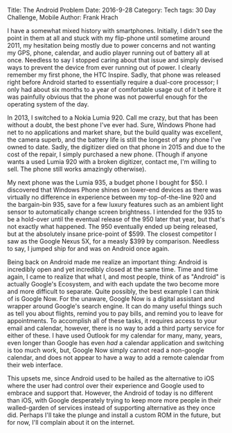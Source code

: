 Title: The Android Problem
Date: 2016-9-28
Category: Tech
tags: 30 Day Challenge, Mobile
Author: Frank Hrach


I have a somewhat mixed history with smartphones. Initially, I didn't see the point in them at all and stuck with
my flip-phone until sometime around 2011, my hesitation being mostly due to power concerns and not wanting my GPS,
phone, calendar, and audio player running out of battery all at once. Needless to say I stopped caring about that
issue and simply devised ways to prevent the device from ever running out of power. I clearly remember my first
phone, the HTC Inspire. Sadly, that phone was released right before Android started to essentially require a
dual-core processor; I only had about six months to a year of comfortable usage out of it before it was painfully
obvious that the phone was not powerful enough for the operating system of the day.


In 2013, I switched to a Nokia Lumia 920. Call me crazy, but that has been without a doubt, the best phone I've
ever had. Sure, Windows Phone had net to no applications and market share, but the build quality was excellent, the
camera superb, and the battery life is still the longest of any phone I've owned to date. Sadly, the digitizer died
on that phone in 2015 and due to the cost of the repair, I simply purchased a new phone. (Though if anyone wants a
used Lumia 920 with a broken digitizer, contact me, I'm willing to sell. The phone still works amazingly
otherwise).


My next phone was the Lumia 935, a budget phone I bought for $50. I discovered that Windows Phone shines on
lower-end devices as there was virtually no difference in experience between my top-of-the-line 920 and the
bargain-bin 935, save for a few luxury features such as an ambient light sensor to automatically change screen
brightness. I intended for the 935 to be a hold-over until the eventual release of the 950 later that year, but
that's not exactly what happened. The 950 eventually ended up being released, but at the absolutely insane price-point
of $599. The closest competitor I saw as the Google Nexus 5X, for a measly $399 by comparison. Needless to say, I
jumped ship for and was on Android once again.


Being back on Android made me realize an important thing: Android is incredibly open and yet incredibly closed at
the same time. Time and time again, I came to realize that what I, and most people, think of as "Android" is
actually Google's Ecosystem, and with each update the two become more and more difficult to separate. Quite
possibly, the best example I can think of is Google Now. For the unaware, Google Now is a digital assistant and
wrapper around Google's search engine. It can do many useful things such as tell you about flights, remind you to
pay bills, and remind you to leave for appointments. To accomplish all of these tasks, it requires access to your
email and calendar, however, there is no way to add a third party service for either of these. I have used Outlook
for my calendar for many, many, years, even longer than Google has even *had* a calendar application and switching
is too much work, but, Google Now simply cannot read a non-google calendar, and does not appear to have a way to
add a remote calendar from their web interface.


This upsets me, since Android used to be hailed as the alternative to iOS where the user had control over their
experience and Google used to embrace and support that. However, the Android of today is no different than iOS,
with Google desperately trying to keep more more people in their walled-garden of services instead of supporting
alternative as they once did. Perhaps I'll take the plunge and install a custom ROM in the future, but for now,
I'll complain about it on the internet.
